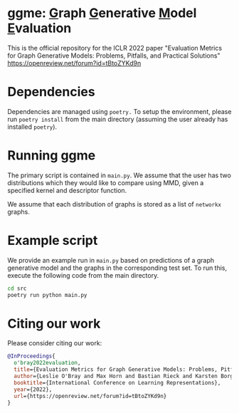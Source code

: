 # ggme: <u>G</u>raph <u>G</u>enerative <u>M</u>odel <u>E</u>valuation
This is the official repository for the ICLR 2022 paper "Evaluation Metrics for Graph Generative Models: Problems, Pitfalls, and Practical Solutions" https://openreview.net/forum?id=tBtoZYKd9n

# Dependencies

Dependencies are managed using `poetry.` To setup the environment,
please run `poetry install` from the main directory (assuming the user
already has installed `poetry`).

# Running ggme

The primary script is contained in `main.py`. We assume that the user
has two distributions which they would like to compare using MMD, given
a specified kernel and descriptor function. 

We assume that each distribution of graphs is stored as a list of `networkx`
graphs. 

# Example script  

We provide an example run in `main.py` based on predictions of a graph
generative model and the graphs in the corresponding test set. To run
this, execute the following code from the main directory.

```bash  
cd src
poetry run python main.py
```

# Citing our work

Please consider citing our work: 

```bibtex
@InProceedings{
  o'bray2022evaluation,
  title={Evaluation Metrics for Graph Generative Models: Problems, Pitfalls, and Practical Solutions},
  author={Leslie O'Bray and Max Horn and Bastian Rieck and Karsten Borgwardt},
  booktitle={International Conference on Learning Representations},
  year={2022},
  url={https://openreview.net/forum?id=tBtoZYKd9n}
}
```
